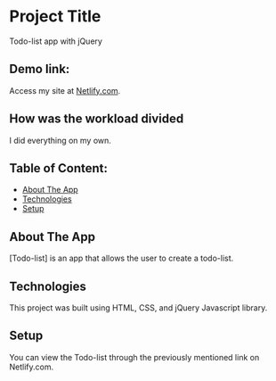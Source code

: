 # Project Title 
Todo-list app with jQuery

## Demo link:
Access my site at [Netlify.com](https://spontaneous-mandazi-2db351.netlify.app/).

## How was the workload divided
I did everything on my own. 

## Table of Content:
- [About The App](#about-the-app)
- [Technologies](#technologies)
- [Setup](#setup)

## About The App
[Todo-list] is an app that allows the user to create a todo-list.

## Technologies
This project was built using HTML, CSS, and jQuery Javascript library.

## Setup
You can view the Todo-list through the previously mentioned link on Netlify.com.
